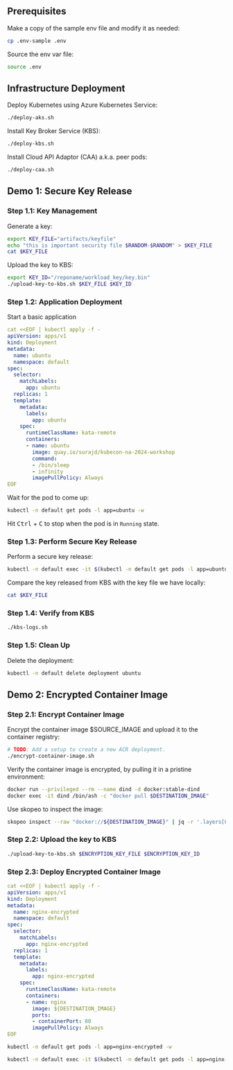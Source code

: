 ## Prerequisites

Make a copy of the sample env file and modify it as needed:

```bash
cp .env-sample .env
```

Source the env var file:

```bash
source .env
```

## Infrastructure Deployment

Deploy Kubernetes using Azure Kubernetes Service:

```bash
./deploy-aks.sh
```

Install Key Broker Service (KBS):

```bash
./deploy-kbs.sh
```

Install Cloud API Adaptor (CAA) a.k.a. peer pods:

```bash
./deploy-caa.sh
```

## Demo 1: Secure Key Release

### Step 1.1: Key Management

Generate a key:

```bash
export KEY_FILE="artifacts/keyfile"
echo "this is important security file $RANDOM-$RANDOM" > $KEY_FILE
cat $KEY_FILE
```

Upload the key to KBS:

```bash
export KEY_ID="/reponame/workload_key/key.bin"
./upload-key-to-kbs.sh $KEY_FILE $KEY_ID
```

### Step 1.2: Application Deployment

Start a basic application

```yaml
cat <<EOF | kubectl apply -f -
apiVersion: apps/v1
kind: Deployment
metadata:
  name: ubuntu
  namespace: default
spec:
  selector:
    matchLabels:
      app: ubuntu
  replicas: 1
  template:
    metadata:
      labels:
        app: ubuntu
    spec:
      runtimeClassName: kata-remote
      containers:
      - name: ubuntu
        image: quay.io/surajd/kubecon-na-2024-workshop
        command:
        - /bin/sleep
        - infinity
        imagePullPolicy: Always
EOF
```

Wait for the pod to come up:

```bash
kubectl -n default get pods -l app=ubuntu -w
```

Hit <kbd>Ctrl</kbd> + <kbd>C</kbd> to stop when the pod is in `Running` state.

### Step 1.3: Perform Secure Key Release

Perform a secure key release:

```bash
kubectl -n default exec -it $(kubectl -n default get pods -l app=ubuntu -o name) -- curl http://127.0.0.1:8006/cdh/resource/reponame/workload_key/key.bin
```

Compare the key released from KBS with the key file we have locally:

```bash
cat $KEY_FILE
```

### Step 1.4: Verify from KBS

```bash
./kbs-logs.sh
```

### Step 1.5: Clean Up

Delete the deployment:

```bash
kubectl -n default delete deployment ubuntu
```

## Demo 2: Encrypted Container Image

### Step 2.1: Encrypt Container Image

Encrypt the container image $SOURCE_IMAGE and upload it to the container registry:

```bash
# TODO: Add a setup to create a new ACR deployment.
./encrypt-container-image.sh
```

Verify the container image is encrypted, by pulling it in a pristine environment:

```bash
docker run --privileged --rm --name dind -d docker:stable-dind
docker exec -it dind /bin/ash -c "docker pull $DESTINATION_IMAGE"
```

Use skopeo to inspect the image:

```bash
skopeo inspect --raw "docker://${DESTINATION_IMAGE}" | jq -r '.layers[0].annotations."org.opencontainers.image.enc.keys.provider.attestation-agent"' | base64 -d | jq
```

### Step 2.2: Upload the key to KBS

```bash
./upload-key-to-kbs.sh $ENCRYPTION_KEY_FILE $ENCRYPTION_KEY_ID
```

### Step 2.3: Deploy Encrypted Container Image

```yaml
cat <<EOF | kubectl apply -f -
apiVersion: apps/v1
kind: Deployment
metadata:
  name: nginx-encrypted
  namespace: default
spec:
  selector:
    matchLabels:
      app: nginx-encrypted
  replicas: 1
  template:
    metadata:
      labels:
        app: nginx-encrypted
    spec:
      runtimeClassName: kata-remote
      containers:
      - name: nginx
        image: ${DESTINATION_IMAGE}
        ports:
        - containerPort: 80
        imagePullPolicy: Always
EOF
```

```bash
kubectl -n default get pods -l app=nginx-encrypted -w
```

```bash
kubectl -n default exec -it $(kubectl -n default get pods -l app=nginx-encrypted -o name) -- curl localhost
```
